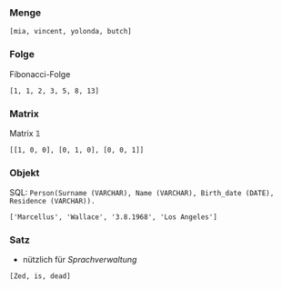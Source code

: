 ### Menge
```
[mia, vincent, yolonda, butch]
```
### Folge
Fibonacci-Folge
```
[1, 1, 2, 3, 5, 8, 13]
```

### Matrix
Matrix $\mathbb{1}$ 
```
[[1, 0, 0], [0, 1, 0], [0, 0, 1]]
```
### Objekt
SQL: `Person(Surname (VARCHAR), Name (VARCHAR), Birth_date (DATE), Residence (VARCHAR)).`
```
['Marcellus', 'Wallace', '3.8.1968', 'Los Angeles']
```
### Satz
- nützlich für _Sprachverwaltung_
```
[Zed, is, dead]
```